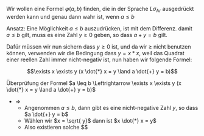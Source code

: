 Wir wollen eine Formel $\varphi(a,b)$ finden, die in der Sprache $L \sigma_{\text{A}r}$ ausgedrückt werden kann und genau dann wahr ist, wenn $a \leq b$

Ansatz: Eine Möglichkeit $a \leq b$ auszudrücken, ist mit dem Differenz.
damit $a \leq b$ gilt, muss es eine Zahl $y \geq 0$ geben, so dass $a + y = b$ gilt.

Dafür müssen wir nun sichern dass $y \geq 0$ ist, und da wir $\geq$ nicht benutzen können, verwenden wir die Bedingung dass $y = x * x$, weil das Quadrat einer reellen Zahl immer nicht-negativ ist, nun haben wir folgende Formel:

$$\exists x \exists y (x \dot{*} x = y \land a \dot{+} y = b)$$

Überprüfung der Formel
$a \leq b \Leftrightarrow \exists x \exists y (x \dot{*} x = y \land a \dot{+} y = b)$

- $\Rightarrow$
	- Angenommen $a\leq b$, dann gibt es eine nicht-negative Zahl $y$, so dass $a  \dot{+} y = b$
	- Wählen wir $x = \sqrt{ y}$ dann ist $x \dot{*} x = y$
	- Also existieren solche $$